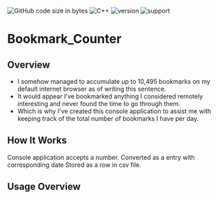 ![GitHub code size in bytes](https://img.shields.io/github/languages/code-size/Anthony-T-N/Bookmark_Counter)
![C++](https://img.shields.io/badge/Language-C%2B%2B-ff69b4)
![version](https://img.shields.io/badge/version-1.0.0-yellow.svg)
![support](https://img.shields.io/badge/OS-Windows-orange.svg)

# Bookmark_Counter

Overview
-
- I somehow managed to accumulate up to 10,495 bookmarks on my default internet browser as of writing this sentence. 
- It would appear I've bookmarked anything I considered remotely interesting and never found the time to go through them.
- Which is why I've created this console application to assist me with keeping track of the total number of bookmarks I have per day. 

How It Works
-
Console application accepts a number.
Converted as a entry with corresponding date
Stored as a row in csv file.

Usage Overview
-
